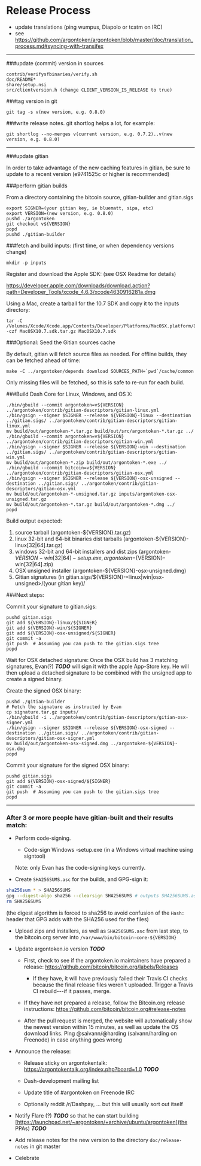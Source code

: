 Release Process
====================

* update translations (ping wumpus, Diapolo or tcatm on IRC)
* see https://github.com/argontoken/argontoken/blob/master/doc/translation_process.md#syncing-with-transifex

* * *

###update (commit) version in sources

	contrib/verifysfbinaries/verify.sh
	doc/README*
	share/setup.nsi
	src/clientversion.h (change CLIENT_VERSION_IS_RELEASE to true)

###tag version in git

	git tag -s v(new version, e.g. 0.8.0)

###write release notes. git shortlog helps a lot, for example:

	git shortlog --no-merges v(current version, e.g. 0.7.2)..v(new version, e.g. 0.8.0)

* * *

###update gitian

 In order to take advantage of the new caching features in gitian, be sure to update to a recent version (e9741525c or higher is recommended)

###perform gitian builds

 From a directory containing the bitcoin source, gitian-builder and gitian.sigs

	export SIGNER=(your gitian key, ie bluematt, sipa, etc)
	export VERSION=(new version, e.g. 0.8.0)
	pushd ./argontoken
	git checkout v${VERSION}
	popd
	pushd ./gitian-builder

###fetch and build inputs: (first time, or when dependency versions change)
 
	mkdir -p inputs

 Register and download the Apple SDK: (see OSX Readme for details)
 
 https://developer.apple.com/downloads/download.action?path=Developer_Tools/xcode_4.6.3/xcode4630916281a.dmg
 
 Using a Mac, create a tarball for the 10.7 SDK and copy it to the inputs directory:
 
	tar -C /Volumes/Xcode/Xcode.app/Contents/Developer/Platforms/MacOSX.platform/Developer/SDKs/ -czf MacOSX10.7.sdk.tar.gz MacOSX10.7.sdk

###Optional: Seed the Gitian sources cache

  By default, gitian will fetch source files as needed. For offline builds, they can be fetched ahead of time:

	make -C ../argontoken/depends download SOURCES_PATH=`pwd`/cache/common

  Only missing files will be fetched, so this is safe to re-run for each build.

###Build Dash Core for Linux, Windows, and OS X:

	./bin/gbuild --commit argontoken=v${VERSION} ../argontoken/contrib/gitian-descriptors/gitian-linux.yml
	./bin/gsign --signer $SIGNER --release ${VERSION}-linux --destination ../gitian.sigs/ ../argontoken/contrib/gitian-descriptors/gitian-linux.yml
	mv build/out/argontoken-*.tar.gz build/out/src/argontoken-*.tar.gz ../
	./bin/gbuild --commit argontoken=v${VERSION} ../argontoken/contrib/gitian-descriptors/gitian-win.yml
	./bin/gsign --signer $SIGNER --release ${VERSION}-win --destination ../gitian.sigs/ ../argontoken/contrib/gitian-descriptors/gitian-win.yml
	mv build/out/argontoken-*.zip build/out/argontoken-*.exe ../
	./bin/gbuild --commit bitcoin=v${VERSION} ../argontoken/contrib/gitian-descriptors/gitian-osx.yml
	./bin/gsign --signer $SIGNER --release ${VERSION}-osx-unsigned --destination ../gitian.sigs/ ../argontoken/contrib/gitian-descriptors/gitian-osx.yml
	mv build/out/argontoken-*-unsigned.tar.gz inputs/argontoken-osx-unsigned.tar.gz
	mv build/out/argontoken-*.tar.gz build/out/argontoken-*.dmg ../
	popd
  Build output expected:

  1. source tarball (argontoken-${VERSION}.tar.gz)
  2. linux 32-bit and 64-bit binaries dist tarballs (argontoken-${VERSION}-linux[32|64].tar.gz)
  3. windows 32-bit and 64-bit installers and dist zips (argontoken-${VERSION}-win[32|64]-setup.exe, argontoken-${VERSION}-win[32|64].zip)
  4. OSX unsigned installer (argontoken-${VERSION}-osx-unsigned.dmg)
  5. Gitian signatures (in gitian.sigs/${VERSION}-<linux|win|osx-unsigned>/(your gitian key)/

###Next steps:

Commit your signature to gitian.sigs:

	pushd gitian.sigs
	git add ${VERSION}-linux/${SIGNER}
	git add ${VERSION}-win/${SIGNER}
	git add ${VERSION}-osx-unsigned/${SIGNER}
	git commit -a
	git push  # Assuming you can push to the gitian.sigs tree
	popd

  Wait for OSX detached signature:
	Once the OSX build has 3 matching signatures, Evan(?) ***TODO*** will sign it with the apple App-Store key.
	He will then upload a detached signature to be combined with the unsigned app to create a signed binary.

  Create the signed OSX binary:

	pushd ./gitian-builder
	# Fetch the signature as instructed by Evan
	cp signature.tar.gz inputs/
	./bin/gbuild -i ../argontoken/contrib/gitian-descriptors/gitian-osx-signer.yml
	./bin/gsign --signer $SIGNER --release ${VERSION}-osx-signed --destination ../gitian.sigs/ ../argontoken/contrib/gitian-descriptors/gitian-osx-signer.yml
	mv build/out/argontoken-osx-signed.dmg ../argontoken-${VERSION}-osx.dmg
	popd

Commit your signature for the signed OSX binary:

	pushd gitian.sigs
	git add ${VERSION}-osx-signed/${SIGNER}
	git commit -a
	git push  # Assuming you can push to the gitian.sigs tree
	popd

-------------------------------------------------------------------------

### After 3 or more people have gitian-built and their results match:

- Perform code-signing.

    - Code-sign Windows -setup.exe (in a Windows virtual machine using signtool)

  Note: only Evan has the code-signing keys currently.

- Create `SHA256SUMS.asc` for the builds, and GPG-sign it:
```bash
sha256sum * > SHA256SUMS
gpg --digest-algo sha256 --clearsign SHA256SUMS # outputs SHA256SUMS.asc
rm SHA256SUMS
```
(the digest algorithm is forced to sha256 to avoid confusion of the `Hash:` header that GPG adds with the SHA256 used for the files)

- Upload zips and installers, as well as `SHA256SUMS.asc` from last step, to the bitcoin.org server
  into `/var/www/bin/bitcoin-core-${VERSION}`

- Update argontoken.io version ***TODO***

  - First, check to see if the argontoken.io maintainers have prepared a
    release: https://github.com/bitcoin/bitcoin.org/labels/Releases

      - If they have, it will have previously failed their Travis CI
        checks because the final release files weren't uploaded.
        Trigger a Travis CI rebuild---if it passes, merge.

  - If they have not prepared a release, follow the Bitcoin.org release
    instructions: https://github.com/bitcoin/bitcoin.org#release-notes

  - After the pull request is merged, the website will automatically show the newest version within 15 minutes, as well
    as update the OS download links. Ping @saivann/@harding (saivann/harding on Freenode) in case anything goes wrong

- Announce the release:

  - Release sticky on argontokentalk: https://argontokentalk.org/index.php?board=1.0 ***TODO***

  - Dash-development mailing list

  - Update title of #argontoken on Freenode IRC

  - Optionally reddit /r/Dashpay, ... but this will usually sort out itself

- Notify Flare (?) ***TODO*** so that he can start building [https://launchpad.net/~argontoken/+archive/ubuntu/argontoken](the PPAs) ***TODO***

- Add release notes for the new version to the directory `doc/release-notes` in git master

- Celebrate
